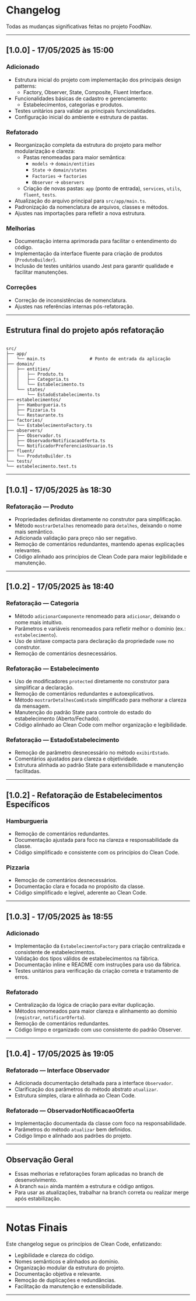 # Changelog

Todas as mudanças significativas feitas no projeto FoodNav.

---

## [1.0.0] - 17/05/2025 às 15:00

### Adicionado
- Estrutura inicial do projeto com implementação dos principais design patterns:
  - Factory, Observer, State, Composite, Fluent Interface.
- Funcionalidades básicas de cadastro e gerenciamento:
  - Estabelecimentos, categorias e produtos.
- Testes unitários para validar as principais funcionalidades.
- Configuração inicial do ambiente e estrutura de pastas.

### Refatorado
- Reorganização completa da estrutura do projeto para melhor modularização e clareza:
  - Pastas renomeadas para maior semântica:
    - `models` → `domain/entities`
    - `State` → `domain/states`
    - `Factories` → `factories`
    - `Observer` → `observers`
  - Criação de novas pastas: `app` (ponto de entrada), `services`, `utils`, `fluent`, `tests`.
- Atualização do arquivo principal para `src/app/main.ts`.
- Padronização da nomenclatura de arquivos, classes e métodos.
- Ajustes nas importações para refletir a nova estrutura.

### Melhorias
- Documentação interna aprimorada para facilitar o entendimento do código.
- Implementação da interface fluente para criação de produtos (`ProdutoBuilder`).
- Inclusão de testes unitários usando Jest para garantir qualidade e facilitar manutenções.

### Correções
- Correção de inconsistências de nomenclatura.
- Ajustes nas referências internas pós-refatoração.

---

## Estrutura final do projeto após refatoração

```

src/
├── app/
│   └── main.ts                 # Ponto de entrada da aplicação
├── domain/
│   ├── entities/
│   │   ├── Produto.ts
│   │   ├── Categoria.ts
│   │   └── Estabelecimento.ts
│   └── states/
│       └── EstadoEstabelecimento.ts
├── estabelecimentos/
│   ├── Hamburgueria.ts
│   ├── Pizzaria.ts
│   └── Restaurante.ts
├── factories/
│   └── EstabelecimentoFactory.ts
├── observers/
│   ├── Observador.ts
│   ├── ObservadorNotificacaoOferta.ts
│   └── NotificadorPreferenciasUsuario.ts
├── fluent/
│   └── ProdutoBuilder.ts
└── tests/
└── estabelecimento.test.ts

```

---

## [1.0.1] - 17/05/2025 às 18:30

### Refatoração — Produto
- Propriedades definidas diretamente no construtor para simplificação.
- Método `mostrarDetalhes` renomeado para `detalhes`, deixando o nome mais semântico.
- Adicionada validação para preço não ser negativo.
- Remoção de comentários redundantes, mantendo apenas explicações relevantes.
- Código alinhado aos princípios de Clean Code para maior legibilidade e manutenção.

---

## [1.0.2] - 17/05/2025 às 18:40

### Refatoração — Categoria
- Método `adicionarComponente` renomeado para `adicionar`, deixando o nome mais intuitivo.
- Parâmetros e variáveis renomeados para refletir melhor o domínio (ex.: `estabelecimento`).
- Uso de sintaxe compacta para declaração da propriedade `nome` no construtor.
- Remoção de comentários desnecessários.

### Refatoração — Estabelecimento
- Uso de modificadores `protected` diretamente no construtor para simplificar a declaração.
- Remoção de comentários redundantes e autoexplicativos.
- Método `mostrarDetalhesComEstado` simplificado para melhorar a clareza da mensagem.
- Manutenção do padrão State para controle do estado do estabelecimento (Aberto/Fechado).
- Código alinhado ao Clean Code com melhor organização e legibilidade.

### Refatoração — EstadoEstabelecimento
- Remoção de parâmetro desnecessário no método `exibirEstado`.
- Comentários ajustados para clareza e objetividade.
- Estrutura alinhada ao padrão State para extensibilidade e manutenção facilitadas.

---

## [1.0.2] - Refatoração de Estabelecimentos Específicos

### Hamburgueria
- Remoção de comentários redundantes.
- Documentação ajustada para foco na clareza e responsabilidade da classe.
- Código simplificado e consistente com os princípios do Clean Code.

### Pizzaria
- Remoção de comentários desnecessários.
- Documentação clara e focada no propósito da classe.
- Código simplificado e legível, aderente ao Clean Code.

---

## [1.0.3] - 17/05/2025 às 18:55

### Adicionado
- Implementação da `EstabelecimentoFactory` para criação centralizada e consistente de estabelecimentos.
- Validação dos tipos válidos de estabelecimentos na fábrica.
- Documentação inline e README com instruções para uso da fábrica.
- Testes unitários para verificação da criação correta e tratamento de erros.

### Refatorado
- Centralização da lógica de criação para evitar duplicação.
- Métodos renomeados para maior clareza e alinhamento ao domínio (`registrar`, `notificarOferta`).
- Remoção de comentários redundantes.
- Código limpo e organizado com uso consistente do padrão Observer.

---

## [1.0.4] - 17/05/2025 às 19:05

### Refatorado — Interface Observador
- Adicionada documentação detalhada para a interface `Observador`.
- Clarificação dos parâmetros do método abstrato `atualizar`.
- Estrutura simples, clara e alinhada ao Clean Code.

### Refatorado — ObservadorNotificacaoOferta
- Implementação documentada da classe com foco na responsabilidade.
- Parâmetros do método `atualizar` bem definidos.
- Código limpo e alinhado aos padrões do projeto.

---

## Observação Geral

- Essas melhorias e refatorações foram aplicadas no branch de desenvolvimento.
- A branch `main` ainda mantém a estrutura e código antigos.
- Para usar as atualizações, trabalhar na branch correta ou realizar merge após estabilização.

---

# Notas Finais

Este changelog segue os princípios de Clean Code, enfatizando:

- Legibilidade e clareza do código.
- Nomes semânticos e alinhados ao domínio.
- Organização modular da estrutura do projeto.
- Documentação objetiva e relevante.
- Remoção de duplicações e redundâncias.
- Facilitação da manutenção e extensibilidade.

---
